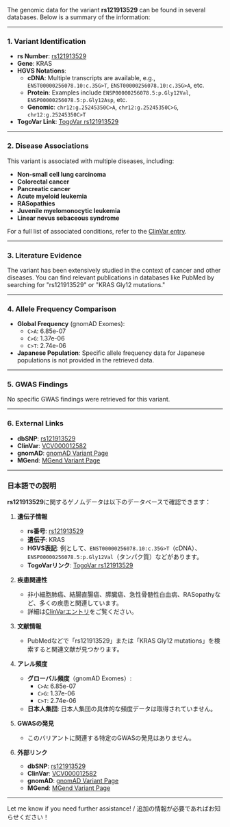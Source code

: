 The genomic data for the variant **rs121913529** can be found in several databases. Below is a summary of the information:

---

### 1. **Variant Identification**
- **rs Number**: [rs121913529](https://identifiers.org/dbsnp/rs121913529)
- **Gene**: KRAS
- **HGVS Notations**:
  - **cDNA**: Multiple transcripts are available, e.g., `ENST00000256078.10:c.35G>T`, `ENST00000256078.10:c.35G>A`, etc.
  - **Protein**: Examples include `ENSP00000256078.5:p.Gly12Val`, `ENSP00000256078.5:p.Gly12Asp`, etc.
  - **Genomic**: `chr12:g.25245350C>A`, `chr12:g.25245350C>G`, `chr12:g.25245350C>T`
- **TogoVar Link**: [TogoVar rs121913529](https://togovar.org/variant/rs121913529)

---

### 2. **Disease Associations**
This variant is associated with multiple diseases, including:
- **Non-small cell lung carcinoma**
- **Colorectal cancer**
- **Pancreatic cancer**
- **Acute myeloid leukemia**
- **RASopathies**
- **Juvenile myelomonocytic leukemia**
- **Linear nevus sebaceous syndrome**

For a full list of associated conditions, refer to the [ClinVar entry](https://www.ncbi.nlm.nih.gov/clinvar/variation/12582).

---

### 3. **Literature Evidence**
The variant has been extensively studied in the context of cancer and other diseases. You can find relevant publications in databases like PubMed by searching for "rs121913529" or "KRAS Gly12 mutations."

---

### 4. **Allele Frequency Comparison**
- **Global Frequency** (gnomAD Exomes): 
  - `C>A`: 6.85e-07
  - `C>G`: 1.37e-06
  - `C>T`: 2.74e-06
- **Japanese Population**: Specific allele frequency data for Japanese populations is not provided in the retrieved data.

---

### 5. **GWAS Findings**
No specific GWAS findings were retrieved for this variant.

---

### 6. **External Links**
- **dbSNP**: [rs121913529](https://identifiers.org/dbsnp/rs121913529)
- **ClinVar**: [VCV000012582](https://www.ncbi.nlm.nih.gov/clinvar/variation/12582)
- **gnomAD**: [gnomAD Variant Page](https://gnomad.broadinstitute.org/variant/12-25245350-C-T?dataset=gnomad_r4)
- **MGend**: [MGend Variant Page](https://mgend.ncgm.go.jp/variant/info/SNV|hg38|chr12:25245350-25245350|gC>T)

---

### 日本語での説明
**rs121913529**に関するゲノムデータは以下のデータベースで確認できます：

1. **遺伝子情報**
   - **rs番号**: [rs121913529](https://identifiers.org/dbsnp/rs121913529)
   - **遺伝子**: KRAS
   - **HGVS表記**: 例として、`ENST00000256078.10:c.35G>T`（cDNA）、`ENSP00000256078.5:p.Gly12Val`（タンパク質）などがあります。
   - **TogoVarリンク**: [TogoVar rs121913529](https://togovar.org/variant/rs121913529)

2. **疾患関連性**
   - 非小細胞肺癌、結腸直腸癌、膵臓癌、急性骨髄性白血病、RASopathyなど、多くの疾患と関連しています。
   - 詳細は[ClinVarエントリ](https://www.ncbi.nlm.nih.gov/clinvar/variation/12582)をご覧ください。

3. **文献情報**
   - PubMedなどで「rs121913529」または「KRAS Gly12 mutations」を検索すると関連文献が見つかります。

4. **アレル頻度**
   - **グローバル頻度**（gnomAD Exomes）:
     - `C>A`: 6.85e-07
     - `C>G`: 1.37e-06
     - `C>T`: 2.74e-06
   - **日本人集団**: 日本人集団の具体的な頻度データは取得されていません。

5. **GWASの発見**
   - このバリアントに関連する特定のGWASの発見はありません。

6. **外部リンク**
   - **dbSNP**: [rs121913529](https://identifiers.org/dbsnp/rs121913529)
   - **ClinVar**: [VCV000012582](https://www.ncbi.nlm.nih.gov/clinvar/variation/12582)
   - **gnomAD**: [gnomAD Variant Page](https://gnomad.broadinstitute.org/variant/12-25245350-C-T?dataset=gnomad_r4)
   - **MGend**: [MGend Variant Page](https://mgend.ncgm.go.jp/variant/info/SNV|hg38|chr12:25245350-25245350|gC>T)

--- 
Let me know if you need further assistance! / 追加の情報が必要であればお知らせください！